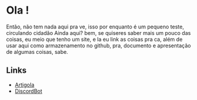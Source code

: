 # Ola ! 

Então, não tem nada aqui pra ve, isso por enquanto é um pequeno teste, circulando cidadão
Ainda aqui? bem, se quiseres saber mais um pouco das coisas, eu meio que tenho um site, e la eu link as coisas pra ca, além de usar aqui como armazenamento no github, pra, documento e apresentação de algumas coisas, sabe.

## Links

- [ArtigoIa](ArtigoIA/ArtigoIa.md)
- [DiscordBot](BotDiscord/botDiscord.md)